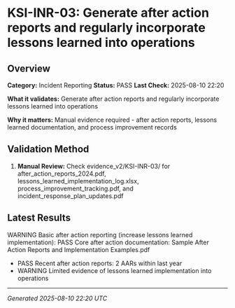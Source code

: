# KSI-INR-03: Generate after action reports and regularly incorporate lessons learned into operations

## Overview

**Category:** Incident Reporting
**Status:** PASS
**Last Check:** 2025-08-10 22:20

**What it validates:** Generate after action reports and regularly incorporate lessons learned into operations

**Why it matters:** Manual evidence required - after action reports, lessons learned documentation, and process improvement records

## Validation Method

1. **Manual Review:** Check evidence_v2/KSI-INR-03/ for after_action_reports_2024.pdf, lessons_learned_implementation_log.xlsx, process_improvement_tracking.pdf, and incident_response_plan_updates.pdf

## Latest Results

WARNING Basic after action reporting (increase lessons learned implementation): PASS Core after action documentation: Sample After Action Reports and Implementation Examples.pdf
- PASS Recent after action reports: 2 AARs within last year
- WARNING Limited evidence of lessons learned implementation into operations

---
*Generated 2025-08-10 22:20 UTC*